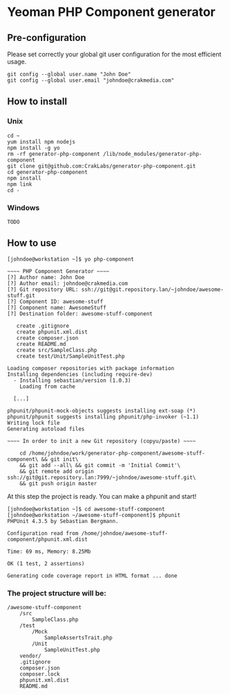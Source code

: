 
# Yeoman PHP Component generator

## Pre-configuration

Please set correctly your global git user configuration for the most efficient usage.

    git config --global user.name "John Doe"
    git config --global user.email "johndoe@crakmedia.com"

## How to install

### Unix

    cd ~
    yum install npm nodejs
    npm install -g yo
    rm -rf generator-php-component /lib/node_modules/generator-php-component
    git clone git@github.com:CrakLabs/generator-php-component.git
    cd generator-php-component
    npm install
    npm link
    cd -

### Windows

    TODO

## How to use

    [johndoe@workstation ~]$ yo php-component

    ~~~~ PHP Component Generator ~~~~
    [?] Author name: John Doe
    [?] Author email: johndoe@crakmedia.com
    [?] Git repository URL: ssh://git@git.repository.lan/~johndoe/awesome-stuff.git
    [?] Component ID: awesome-stuff
    [?] Component name: AwesomeStuff
    [?] Destination folder: awesome-stuff-component

       create .gitignore
       create phpunit.xml.dist
       create composer.json
       create README.md
       create src/SampleClass.php
       create test/Unit/SampleUnitTest.php

    Loading composer repositories with package information
    Installing dependencies (including require-dev)
      - Installing sebastian/version (1.0.3)
        Loading from cache

      [...]

    phpunit/phpunit-mock-objects suggests installing ext-soap (*)
    phpunit/phpunit suggests installing phpunit/php-invoker (~1.1)
    Writing lock file
    Generating autoload files

    ~~~~ In order to init a new Git repository (copyu/paste) ~~~~

    	cd /home/johndoe/work/generator-php-component/awesome-stuff-component\ && git init\
    	&& git add --all\ && git commit -m 'Initial Commit'\
    	&& git remote add origin ssh://git@git.repository.lan:7999/~johndoe/awesome-stuff.git\
    	&& git push origin master

At this step the project is ready. You can make a phpunit and start!

    [johndoe@workstation ~]$ cd awesome-stuff-component
    [johndoe@workstation ~/awesome-stuff-component]$ phpunit
    PHPUnit 4.3.5 by Sebastian Bergmann.

    Configuration read from /home/johndoe/awesome-stuff-component/phpunit.xml.dist

    Time: 69 ms, Memory: 8.25Mb

    OK (1 test, 2 assertions)

    Generating code coverage report in HTML format ... done

### The project structure will be:

    /awesome-stuff-component
        /src
            SampleClass.php
        /test
            /Mock
                SampleAssertsTrait.php
            /Unit
                SampleUnitTest.php
        vendor/
        .gitignore
        composer.json
        composer.lock
        phpunit.xml.dist
        README.md
